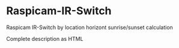 # Raspicam-IR-Switch
Raspicam IR-Switch by location horizont sunrise/sunset calculation

Complete description as HTML
